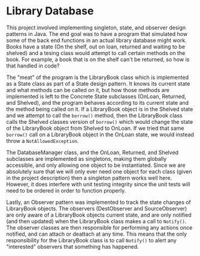 # Library Database

This project involved implementing singleton, state, and observer design patterns in Java. The end goal was to have a program
that simulated how some of the back end functions in an actual library database might work. Books have a state (On the shelf,
out on loan, returned and waiting to be shelved) and a tesing class would attempt to call certain methods on the book. For
example, a book that is on the shelf can't be returned, so how is that handled in code? 

The "meat" of the program is the LibraryBook class which is implemented as a State class as part of a State design pattern. It
knows its current state and what methods can be called on it, but how those methods are implemented is left to the Concrete
State subclasses (OnLoan, Returned, and Shelved), and the program behaves according to its current state and the method being
called on it. If a LibraryBook object is in the Shelved state and we attempt to call the `borrow()` method, then the
LibraryBook class calls the Shelved classes version of `borrow()` which would change the state of the LibraryBook object from
Shelved to OnLoan. If we tried that same `borrow()` call on a LibraryBook object in the OnLoan state, we would instead throw a
`NotAllowedException`. 

The DatabaseManager class, and the OnLoan, Returned, and Shelved subclasses are implemented as singletons, making them
globally accessible, and only allowing one object to be instantiated. Since we are absolutely sure that we will only ever need
one object for each class (given in the project description) then a singleton pattern works well here. However, it does
interfere with unit testing integrity since the unit tests will need to be ordered in order to function properly.

Lastly, an Observer pattern was implemented to track the state changes of LibraryBook objects. The observers (DestObserver and
SourceObserver) are only aware of a LibraryBook objects current state, and are only notified (and then updated) when the
LibraryBook class makes a call to `Notify()`. The observer classes are then responsible for performing any actions once
notified, and can attach or deattach at any time. This means that the only responsibility for the LibraryBook class is to call
`Notify()` to alert any "interested" observers that something has happened. 


